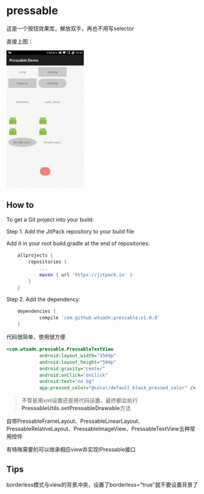 # pressable
这是一个按钮效果库，解放双手，再也不用写selector

直接上图：

<img src="demo.gif" width="40%">

## How to

To get a Git project into your build:

Step 1. Add the JitPack repository to your build file

Add it in your root build.gradle at the end of repositories:
```gradle
	allprojects {
		repositories {
			...
			maven { url 'https://jitpack.io' }
		}
	}
```
Step 2. Add the dependency:
```gradle
	dependencies {
	        compile 'com.github.wtuadn:pressable:v1.0.0'
	}
```

代码很简单，使用很方便

```xml
<com.wtuadn.pressable.PressableTextView
            android:layout_width="150dp"
            android:layout_height="50dp"
            android:gravity="center"
            android:onClick="onClick"
            android:text="no bg"
            app:pressed_color="@color/default_black_pressed_color" />
```

> 不管是用xml设置还是用代码设置，最终都会执行**PressableUtils.setPressableDrawable**方法

自带PressableFrameLayout、PressableLinearLayout、PressableRelativeLayout、PressableImageView、PressableTextView五种常用控件

有特殊需要的可以继承相应view并实现IPressable接口

## Tips
borderless模式与view的背景冲突，设置了borderless="true"就不要设置背景了